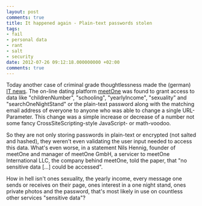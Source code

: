 ```yaml
---
layout: post
comments: true
title: It happened again - Plain-text passwords stolen
tags:
- fail
- personal data
- rant
- salt
- security
date: 2012-07-26 09:12:18.000000000 +02:00
comments: true
---
```

Today another case of criminal grade thoughtlessness made the (german) [IT news](http://heise.de/-1652304). The on-line dating platform [meetOne](http://www.meetone.com/) was found to grant access to data like "childrenNumber", "schooling", "yearlyIncome", "sexuality"  and "searchOneNightStand" or the plain-text password along with the matching email address of everyone to anyone who was able to change a single URL-Parameter. This change was a simple increase or decrease of a number not some fancy CrossSiteScripting-style JavaScript- or math-voodoo.


So they are not only storing passwords in plain-text or encrypted (not salted and hashed), they weren't even validating the user input needed to access this data. What's even worse, in a statement Nils Hennig, founder of meetOne and manager of meetOne GmbH, a servicer to meetOne International LLC, the company behind meetOne, told the paper, that "no sensitive data [...] could be accessed".

How in hell isn't ones sexuality, the yearly income, every message one sends or receives on their page, ones interest in a one night stand, ones private photos and the password, that's most likely in use on countless other services "sensitive data"?
